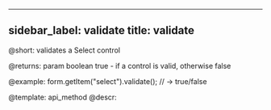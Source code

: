 
---
sidebar_label: validate
title: validate
---          

@short: validates a Select control
 
@returns:
param   boolean     true - if a control is valid, otherwise false

@example:
form.getItem("select").validate();
// -> true/false


@template: api_method
@descr:


